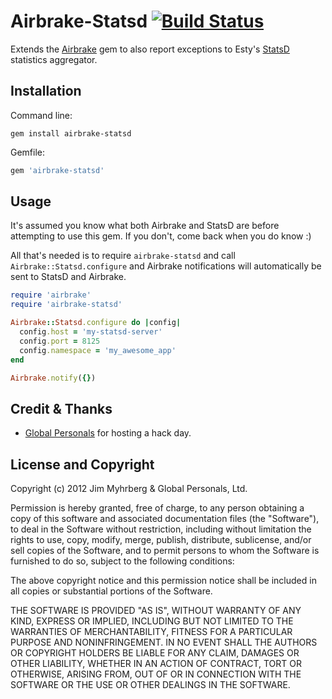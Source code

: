 # Airbrake-Statsd [![Build Status](https://secure.travis-ci.org/jimeh/airbrake-statsd.png)](http://travis-ci.org/jimeh/airbrake-statsd)

Extends the [Airbrake][] gem to also report exceptions to Esty's [StatsD][]
statistics aggregator.

## Installation

Command line:

    gem install airbrake-statsd

Gemfile:

```ruby
gem 'airbrake-statsd'
```

## Usage

It's assumed you know what both Airbrake and StatsD are before attempting to
use this gem. If you don't, come back when you do know :)

All that's needed is to require `airbrake-statsd` and call
`Airbrake::Statsd.configure` and Airbrake notifications will automatically be
sent to StatsD and Airbrake.

```ruby
require 'airbrake'
require 'airbrake-statsd'

Airbrake::Statsd.configure do |config|
  config.host = 'my-statsd-server'
  config.port = 8125
  config.namespace = 'my_awesome_app'
end

Airbrake.notify({})
```

## Credit & Thanks

* [Global Personals][gp] for hosting a hack day.

## License and Copyright

Copyright (c) 2012 Jim Myhrberg & Global Personals, Ltd.

Permission is hereby granted, free of charge, to any person obtaining
a copy of this software and associated documentation files (the
"Software"), to deal in the Software without restriction, including
without limitation the rights to use, copy, modify, merge, publish,
distribute, sublicense, and/or sell copies of the Software, and to
permit persons to whom the Software is furnished to do so, subject to
the following conditions:

The above copyright notice and this permission notice shall be
included in all copies or substantial portions of the Software.

THE SOFTWARE IS PROVIDED "AS IS", WITHOUT WARRANTY OF ANY KIND,
EXPRESS OR IMPLIED, INCLUDING BUT NOT LIMITED TO THE WARRANTIES OF
MERCHANTABILITY, FITNESS FOR A PARTICULAR PURPOSE AND
NONINFRINGEMENT. IN NO EVENT SHALL THE AUTHORS OR COPYRIGHT HOLDERS BE
LIABLE FOR ANY CLAIM, DAMAGES OR OTHER LIABILITY, WHETHER IN AN ACTION
OF CONTRACT, TORT OR OTHERWISE, ARISING FROM, OUT OF OR IN CONNECTION
WITH THE SOFTWARE OR THE USE OR OTHER DEALINGS IN THE SOFTWARE.


[airbrake]: http://airbrake.io/
[statsd]: https://github.com/etsy/statsd
[gp]: http://globalpersonals.co.uk/
